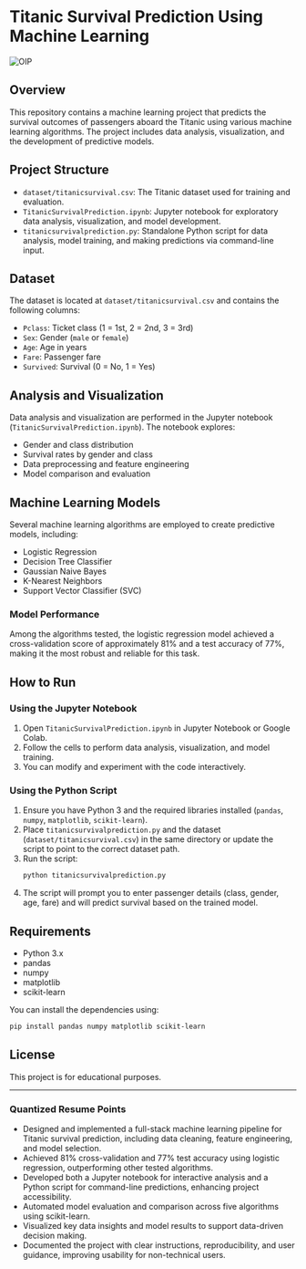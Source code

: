 # Titanic Survival Prediction Using Machine Learning

![OIP](https://github.com/Neo28A/Titanic_Survival_Prediction_Using_ML/assets/102372671/60d9bd0a-0aaa-465f-9e9a-2263801862ae)

## Overview

This repository contains a machine learning project that predicts the survival outcomes of passengers aboard the Titanic using various machine learning algorithms. The project includes data analysis, visualization, and the development of predictive models.

## Project Structure

- `dataset/titanicsurvival.csv`: The Titanic dataset used for training and evaluation.
- `TitanicSurvivalPrediction.ipynb`: Jupyter notebook for exploratory data analysis, visualization, and model development.
- `titanicsurvivalprediction.py`: Standalone Python script for data analysis, model training, and making predictions via command-line input.

## Dataset

The dataset is located at `dataset/titanicsurvival.csv` and contains the following columns:
- `Pclass`: Ticket class (1 = 1st, 2 = 2nd, 3 = 3rd)
- `Sex`: Gender (`male` or `female`)
- `Age`: Age in years
- `Fare`: Passenger fare
- `Survived`: Survival (0 = No, 1 = Yes)

## Analysis and Visualization

Data analysis and visualization are performed in the Jupyter notebook (`TitanicSurvivalPrediction.ipynb`). The notebook explores:
- Gender and class distribution
- Survival rates by gender and class
- Data preprocessing and feature engineering
- Model comparison and evaluation

## Machine Learning Models

Several machine learning algorithms are employed to create predictive models, including:
- Logistic Regression
- Decision Tree Classifier
- Gaussian Naive Bayes
- K-Nearest Neighbors
- Support Vector Classifier (SVC)

### Model Performance

Among the algorithms tested, the logistic regression model achieved a cross-validation score of approximately 81% and a test accuracy of 77%, making it the most robust and reliable for this task.

## How to Run

### Using the Jupyter Notebook
1. Open `TitanicSurvivalPrediction.ipynb` in Jupyter Notebook or Google Colab.
2. Follow the cells to perform data analysis, visualization, and model training.
3. You can modify and experiment with the code interactively.

### Using the Python Script
1. Ensure you have Python 3 and the required libraries installed (`pandas`, `numpy`, `matplotlib`, `scikit-learn`).
2. Place `titanicsurvivalprediction.py` and the dataset (`dataset/titanicsurvival.csv`) in the same directory or update the script to point to the correct dataset path.
3. Run the script:
   ```bash
   python titanicsurvivalprediction.py
   ```
4. The script will prompt you to enter passenger details (class, gender, age, fare) and will predict survival based on the trained model.

## Requirements
- Python 3.x
- pandas
- numpy
- matplotlib
- scikit-learn

You can install the dependencies using:
```bash
pip install pandas numpy matplotlib scikit-learn
```

## License
This project is for educational purposes.

---

### Quantized Resume Points
- Designed and implemented a full-stack machine learning pipeline for Titanic survival prediction, including data cleaning, feature engineering, and model selection.
- Achieved 81% cross-validation and 77% test accuracy using logistic regression, outperforming other tested algorithms.
- Developed both a Jupyter notebook for interactive analysis and a Python script for command-line predictions, enhancing project accessibility.
- Automated model evaluation and comparison across five algorithms using scikit-learn.
- Visualized key data insights and model results to support data-driven decision making.
- Documented the project with clear instructions, reproducibility, and user guidance, improving usability for non-technical users.

